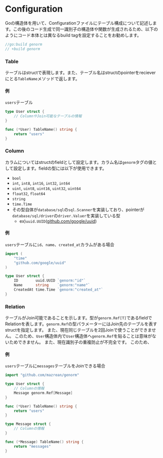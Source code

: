 # Configuration

Goの構造体を用いて、Configurationファイルにテーブル構成について記述します。この後のコード生成で同一識別子の構造体や関数が生成されるため、以下のようにコード本体とは異なるbuild tagを設定することをお勧めします。

```go
//go:build genorm
// +build genorm
```

### Table

テーブルはstructで表現します。また、テーブル名はstructのpointerをrecieverにとる`TableName`メソッドで返します。

#### 例

`users`テーブル

```go
type User struct {
    // ColumnやJoin可能なテーブルの情報
}

func (*User) TableName() string {
    return "users"
}
```

### Column

カラムについてはstructのfieldとして設定します。カラム名は`genorm`タグの値として設定します。fieldの型には以下が使用できます。

* `bool`
* `int`, `int8`, `int16`, `int32`, `int64`
* `uint`, `uint8`, `uint16`, `uint32`, `uint64`
* `float32`, `float64`
* `string`
* `time.Time`
* その型自体が`database/sql`の`sql.Scanner`を実装しており、pointerが`database/sql/driver`の`driver.Valuer`を実装している型
  * ex)`uuid.UUID`([github.com/google/uuid](https://github.com/google/uuid))

#### 例

`users`テーブルに`id`、`name`、`created_at`カラムがある場合

```go
import (
    "time"
    "github.com/google/uuid"
)

type User struct {
	ID        uuid.UUID `genorm:"id"`
	Name      string    `genorm:"name"`
	CreatedAt time.Time `genorm:"created_at"`
}
```

### Relation

テーブルがJoin可能であることを示します。型が`genorm.Ref[T]`であるfieldでRelationを表します。`genorm.Ref`の型パラメーターにはJoin先のテーブルを表すstructを指定します。
また、現在同じテーブルを2回Joinで使うことができません。
このため、`User`構造体内で`User`構造体へ`genorm.Ref`を貼ることは意味がないためできません。
また、現在識別子の重複防止が不完全です。
このため、

#### 例

`users`テーブルに`messages`テーブルをJoinできる場合

```go
import "github.com/mazrean/genorm"

type User struct {
    // Columnの情報
    Message genorm.Ref[Message]
}

func (*User) TableName() string {
    return "users"
}

type Message struct {
    // Columnの情報
}

func (*Message) TableName() string {
    return "messages"
}
```

